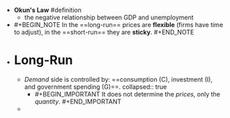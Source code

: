 - **Okun's Law** #definition
	- the negative relationship between GDP and unemployment
- #+BEGIN_NOTE
  In the ==long-run== prices are **flexible** (firms have time to adjust), in the ==short-run== they are **sticky**.
  #+END_NOTE
- # Long-Run
	- *Demand* side is controlled by: ==consumption (C), investment (I), and government spending (G)==.
	  collapsed:: true
		- #+BEGIN_IMPORTANT
		  It does not determine the *prices*, only the *quantity*.
		  #+END_IMPORTANT
	-